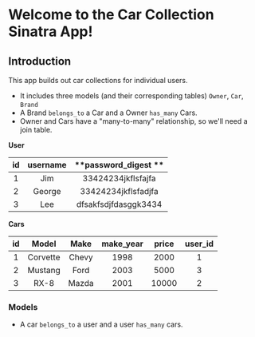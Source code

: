 # Welcome to the Car Collection Sinatra App!

## Introduction

This app builds out car collections for individual users.

* It includes three models (and their corresponding tables) `Owner`, `Car`, `Brand`  
* A Brand `belongs_to` a Car and a Owner `has_many` Cars.
* Owner and Cars have a "many-to-many" relationship, so we'll need a join table.

**User**

| **id**             | **username**      | **password_digest ** |
|:------------------:|:-----------------:|:--------------------:|
| 1                  | Jim               | 33424234jkflsfajfa   |
| 2                  | George            | 33424234jkflsfadjfa  |
| 3                  | Lee               | dfsakfsdjfdasggk3434 |


**Cars**

| **id** | **Model**  | **Make**  | **make_year** | **price**  | **user_id**  |
|:------:|:----------:|:---------:|:-------------:|:----------:|:------------:|
| 1      | Corvette   | Chevy     | 1998          | 2000       | 1            |
| 2      | Mustang    | Ford      | 2003          | 5000       | 3            |
| 3      | RX-8       | Mazda     | 2001          | 10000      | 2            |



### Models



* A car `belongs_to` a user and a user `has_many` cars.
